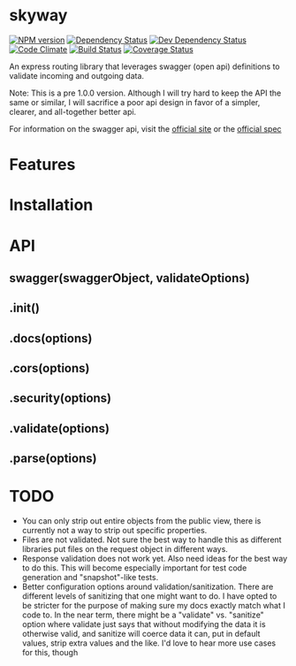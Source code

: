 # skyway

[![NPM version](https://img.shields.io/npm/v/skyway.svg?style=flat)](https://www.npmjs.org/package/skyway)
[![Dependency Status](https://img.shields.io/david/ksmithut/skyway.svg?style=flat)](https://david-dm.org/ksmithut/skyway)
[![Dev Dependency Status](https://img.shields.io/david/dev/ksmithut/skyway.svg?style=flat)](https://david-dm.org/ksmithut/skyway#info=devDependencies&view=table)
[![Code Climate](https://img.shields.io/codeclimate/github/ksmithut/skyway.svg)](https://codeclimate.com/github/ksmithut/skyway)
[![Build Status](https://img.shields.io/travis/ksmithut/skyway/master.svg?style=flat)](https://travis-ci.org/ksmithut/skyway)
[![Coverage Status](https://img.shields.io/codeclimate/coverage/github/ksmithut/skyway.svg?style=flat)](https://codeclimate.com/github/ksmithut/skyway)

An express routing library that leverages swagger (open api) definitions to
validate incoming and outgoing data.

Note: This is a pre 1.0.0 version. Although I will try hard to keep the API the
same or similar, I will sacrifice a poor api design in favor of a simpler,
clearer, and all-together better api.

For information on the swagger api, visit the
[official site](http://swagger.io/) or the
[official spec](http://swagger.io/specification/)

# Features

# Installation

# API

## swagger(swaggerObject, validateOptions)

## .init()

## .docs(options)

## .cors(options)

## .security(options)

## .validate(options)

## .parse(options)

# TODO

- You can only strip out entire objects from the public view, there is currently
  not a way to strip out specific properties.
- Files are not validated. Not sure the best way to handle this as different
  libraries put files on the request object in different ways.
- Response validation does not work yet. Also need ideas for the best way to do
  this. This will become especially important for test code generation and
  "snapshot"-like tests.
- Better configuration options around validation/sanitization. There are
  different levels of sanitizing that one might want to do. I have opted to be
  stricter for the purpose of making sure my docs exactly match what I code to.
  In the near term, there might be a "validate" vs. "sanitize" option where
  validate just says that without modifying the data it is otherwise valid, and
  sanitize will coerce data it can, put in default values, strip extra values
  and the like. I'd love to hear more use cases for this, though
